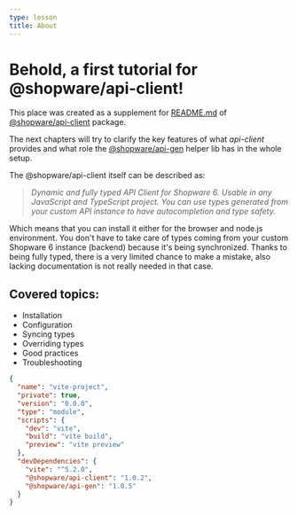```yaml
---
type: lesson
title: About
---
```


# Behold, a first tutorial for @shopware/api-client!

This place was created as a supplement for [README.md](https://frontends.shopware.com/packages/api-client.html) of [@shopware/api-client](https://www.npmjs.com/package/@shopware/api-client) package.  

The next chapters will try to clarify the key features of what _api-client_ provides and what role the [@shopware/api-gen](https://www.npmjs.com/package/@shopware/api-gen) helper lib has in the whole setup.

The @shopware/api-client itself can be described as: 
> _Dynamic and fully typed API Client for Shopware 6. Usable in any JavaScript and TypeScript project. You can use types generated from your custom API instance to have autocompletion and type safety._ 

Which means that you can install it either for the browser and node.js environment. You don't have to take care of types coming from your custom Shopware 6 instance (backend) because it's being synchronized. Thanks to being fully typed, there is a very limited chance to make a mistake, also lacking documentation is not really needed in that case.

## Covered topics:
- Installation
- Configuration
- Syncing types
- Overriding types
- Good practices
- Troubleshooting

```json add={13-14}
{
  "name": "vite-project",
  "private": true,
  "version": "0.0.0",
  "type": "module",
  "scripts": {
    "dev": "vite",
    "build": "vite build",
    "preview": "vite preview"
  },
  "devDependencies": {
    "vite": "^5.2.0",
    "@shopware/api-client": "1.0.2",
    "@shopware/api-gen": "1.0.5"
  }
}

```